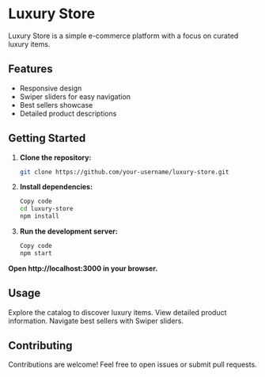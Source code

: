 # Luxury Store

Luxury Store is a simple e-commerce platform with a focus on curated luxury items.

## Features

- Responsive design
- Swiper sliders for easy navigation
- Best sellers showcase
- Detailed product descriptions

## Getting Started

1. **Clone the repository:**

   ```bash
   git clone https://github.com/your-username/luxury-store.git
2. **Install dependencies:**

    ```bash
    Copy code
    cd luxury-store
    npm install

3.  **Run the development server:**

    ```bash
    Copy code
    npm start


**Open http://localhost:3000 in your browser.**


## Usage

Explore the catalog to discover luxury items.
View detailed product information.
Navigate best sellers with Swiper sliders.
## Contributing
Contributions are welcome! Feel free to open issues or submit pull requests.
